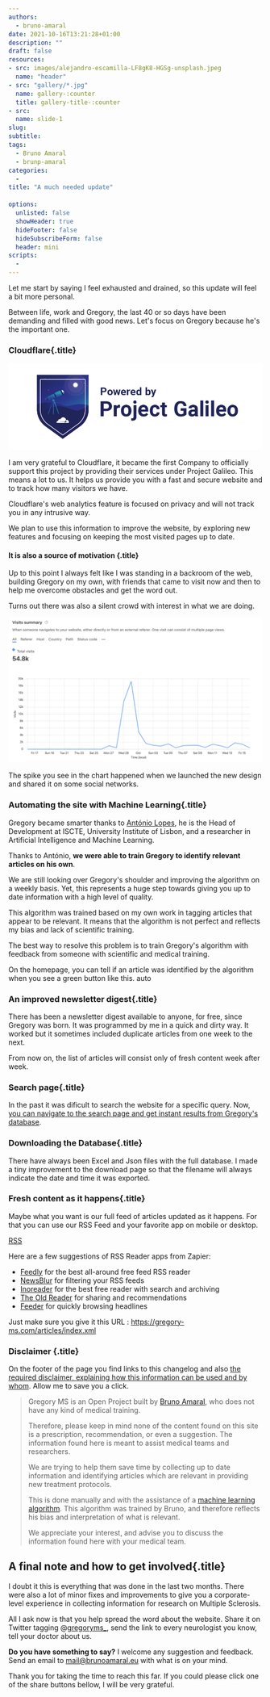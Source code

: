 ```yaml
---
authors:
  - bruno-amaral
date: 2021-10-16T13:21:28+01:00
description: ""
draft: false
resources: 
- src: images/alejandro-escamilla-LF8gK8-HGSg-unsplash.jpeg
  name: "header"
- src: "gallery/*.jpg"
  name: gallery-:counter
  title: gallery-title-:counter
- src:
  name: slide-1
slug:
subtitle: 
tags: 
  - Bruno Amaral
  - brunp-amaral
categories: 
  - 
title: "A much needed update"

options:
  unlisted: false
  showHeader: true
  hideFooter: false
  hideSubscribeForm: false
  header: mini
scripts:
  -
---
```


Let me start by saying I feel exhausted and drained, so this update will feel a bit more personal.

Between life, work and Gregory, the last 40 or so days have been demanding and filled with good news. Let's focus on Gregory because he's the important one.

### Cloudflare{.title}

<img src="images/Powered_by_project_Galileo.png" class="float-right w-50 d-none d-md-inline-block">

I am very grateful to Cloudflare, it became the first Company to officially support this project by providing their services under Project Galileo. This means a lot to us. It helps us provide you with a fast and secure website and to track how many visitors we have.

Cloudflare's web analytics feature is focused on privacy and will not track you in any intrusive way.

We plan to use this information to improve the website, by exploring new features and focusing on keeping the most visited pages up to date.

#### It is also a source of motivation {.title}

Up to this point I always felt like I was standing in a backroom of the web, building Gregory on my own, with friends that came to visit now and then to help me overcome obstacles and get the word out.

Turns out there was also a silent crowd with interest in what we are doing.

![](images/metrics-cloudflare-visits-gregory.png)

The spike you see in the chart happened when we launched the new design and shared it on some social networks.

### Automating the site with Machine Learning{.title}

Gregory became smarter thanks to [António Lopes](https://github.com/antoniolopes), he is the Head of Development at ISCTE, University Institute of Lisbon, and a researcher in Artificial Intelligence and Machine Learning. 

Thanks to António, **we were able to train Gregory to identify relevant articles on his own**.

We are still looking over Gregory's shoulder and improving the algorithm on a weekly basis. Yet, this represents a huge step towards giving you up to date information with a high level of quality. 

This algorithm was trained based on my own work in tagging articles that appear to be relevant. It means that the algorithm is not perfect and reflects my bias and lack of scientific training. 

The best way to resolve this problem is to train Gregory's algorithm with feedback from someone with scientific and medical training.

On the homepage, you can tell if an article was identified by the algorithm when you see a green button like this. <span class="badge badge-success text-white font-weight-normal">auto</span>

### An improved newsletter digest{.title}

There has been a newsletter digest available to anyone, for free, since Gregory was born. It was programmed by me in a quick and dirty way. It worked but it sometimes included duplicate articles from one week to the next.

From now on, the list of articles will consist only of fresh content week after week.

### Search page{.title}

In the past it was dificult to search the website for a specific query. Now, [you can navigate to the search page and get instant results from Gregory's database](/search/).

### Downloading the Database{.title}

There have always been Excel and Json files with the full database. I made a tiny improvement to the download page so that the filename will always indicate the date and time it was exported.

### Fresh content as it happens{.title}

Maybe what you want is our full feed of articles updated as it happens. For that you can use our RSS Feed and your favorite app on mobile or desktop.

<a href="/articles/index.xml" class="btn btn-lg btn-dark btn-sm btn-primary"><i class="fas fa-rss"></i> RSS</a>

Here are a few suggestions of RSS Reader apps from Zapier:

- [Feedly](https://zapier.com/blog/best-rss-feed-reader-apps/#feedly) for the best all-around free feed RSS reader
- [NewsBlur](https://zapier.com/blog/best-rss-feed-reader-apps/#newsblur) for filtering your RSS feeds
- [Inoreader](https://zapier.com/blog/best-rss-feed-reader-apps/#inoreader) for the best free reader with search and archiving
- [The Old Reader](https://zapier.com/blog/best-rss-feed-reader-apps/#oldreader) for sharing and recommendations
- [Feeder](https://zapier.com/blog/best-rss-feed-reader-apps/#feeder) for quickly browsing headlines

Just make sure you give it this URL : https://gregory-ms.com/articles/index.xml

### Disclaimer {.title}

On the footer of the page you find links to this changelog and also [the required disclaimer, explaining how this information can be used and by whom](/disclaimer/). Allow me to save you a click.

<blockquote class="blockquote blockquote-info">
<p>Gregory MS is an Open Project built by <a href='https://brunoamaral.eu/'>Bruno Amaral</a>, who does not have any kind of medical training.</p>
<p>Therefore, please keep in mind none of the content found on this site is a prescription, recommendation, or even a suggestion. The information found here is meant to assist medical teams and researchers.</p>
<p>We are trying to help them save time by collecting up to date information and identifying articles which are relevant in providing new treatment protocols.</p>
<p>This is done manually and with the assistance of a <a href='https://en.wikipedia.org/wiki/Machine_learning'>machine learning algorithm</a>. This algorithm was trained by Bruno, and therefore reflects his bias and interpretation of what is relevant.</p>
<p>We appreciate your interest, and advise you to discuss the information found here with your medical team.</p>
</blockquote>

## A final note and how to get involved{.title}

I doubt it this is everything that was done in the last two months. There were also a lot of minor fixes and improvements to give you a corporate-level experience in collecting information for research on Multiple Sclerosis. 

All I ask now is that you help spread the word about the website. Share it on Twitter tagging @[gregoryms_](https://twitter.com/gregoryms_), send the link to every neurologist you know, tell your doctor about us.

**Do you have something to say?** I welcome any suggestion and feedback. Send an email to mail@brunoamaral.eu with what is on your mind. 

Thank you for taking the time to reach this far. If you could please click one of the share buttons bellow, I will be very grateful.